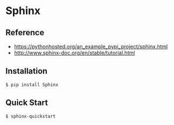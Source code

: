 # Sphinx

## Reference
* https://pythonhosted.org/an_example_pypi_project/sphinx.html
* http://www.sphinx-doc.org/en/stable/tutorial.html

## Installation
```
$ pip install Sphinx
```

## Quick Start
```
$ sphinx-quickstart
```